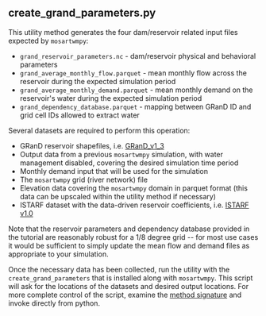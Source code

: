 ## create_grand_parameters.py

This utility method generates the four dam/reservoir related input files expected by `mosartwmpy`:
* `grand_reservoir_parameters.nc` - dam/reservoir physical and behavioral parameters
* `grand_average_monthly_flow.parquet` - mean monthly flow across the reservoir during the expected simulation period
* `grand_average_monthly_demand.parquet` - mean monthly demand on the reservoir's water during the expected simulation period
* `grand_dependency_database.parquet` - mapping between GRanD ID and grid cell IDs allowed to extract water

Several datasets are required to perform this operation:
* GRanD reservoir shapefiles, i.e. [GRanD_v1_3](https://todo)
* Output data from a previous `mosartwmpy` simulation, with water management disabled, covering the desired simulation time period
* Monthly demand input that will be used for the simulation
* The `mosartwmpy` grid (river network) file
* Elevation data covering the `mosartwmpy` domain in parquet format (this data can be upscaled within the utility method if necessary)
* ISTARF dataset with the data-driven reservoir coefficients, i.e. [ISTARF v1.0](https://todo)

Note that the reservoir parameters and dependency database provided in the tutorial are reasonably robust for a 1/8 degree grid --
for most use cases it would be sufficient to simply update the mean flow and demand files as appropriate to your simulation.

Once the necessary data has been collected, run the utility with the `create_grand_parameters` that is installed along with `mosartwmpy`.
This script will ask for the locations of the datasets and desired output locations.
For more complete control of the script, examine the [method signature](create_grand_parameters.py) and invoke directly from python.